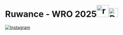 # Ruwance - WRO 2025<img width="40" alt="robotek" src="https://github.com/user-attachments/assets/bffadef9-b0aa-4810-93ff-13db445ac044" /><img src="https://upload.wikimedia.org/wikipedia/commons/thumb/d/df/Flag_of_Peru_%28state%29.svg/1200px-Flag_of_Peru_%28state%29.svg.png" alt="Peru Flag" width="30"/>


[![Instagram](https://img.shields.io/badge/Instagram-%23FFA500.svg?style=for-the-badge&logo=Instagram&logoColor=white&logoWidth=30&style=plastic)](https://www.instagram.com/robotekperu/)
